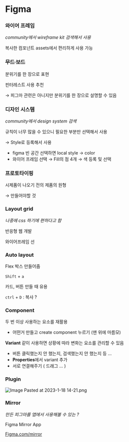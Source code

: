 # Figma

### 와이어 프레임

*community에서 wireframe kit 검색해서 사용*

복사한 컴포넌트 assets에서 편리하게 사용 가능

### ~~무드 보드~~

분위기를 한 장으로 표현

핀터레스트 사용 추천

→ 피그마 관련은 아니지만 분위기를 한 장으로 설명할 수 있음

### 디자인 시스템

*community에서 design system 검색*

규칙이 너무 많을 수 있으니 필요한 부분만 선택해서 사용

→ Style로 등록해서 사용

- figma 빈 공간 선택하면 local style → color
- 와이어 프레임 선택 → Fill의 점 4개 → 색 등록 및 선택

### 프로토타이핑

시제품이 나오기 전의 제품의 원형

→ 만들어야할 것

### Layout grid

*나중에 css 하기에 편하다고 함*

반응형 웹 개발

와이어프레임 선

### Auto layout

Flex 박스 만들어줌

`Shift` + `a`

카드, 버튼 만들 때 유용

`ctrl` + `D` : 복사 ? 

### Component

두 번 이상 사용하는 요소를 재활용

- 어떤거 만들고 create component 누르기 (맨 위에 마름모)

**Variant** 같이 사용하면 상황에 따라 변화는 요소를 관리할 수 있음

- 버튼 클릭했는지 안 했는지, 검색했는지 안 했는지 등 …
- **Properties**에서 variant 추가
- 서로 연결해주기 ( 드래그 … )

### Plugin

![Image Pasted at 2023-1-18 14-21.png](Figma%207c6d4cc56614463ea035b46fa0474888/Image_Pasted_at_2023-1-18_14-21.png)

### Mirror

*만든 피그마를 앱에서 사용해볼 수 있는 ?* 

Figma Mirror App

[Figma.com/mirror](https://www.figma.com/mirror)